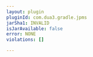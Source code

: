 ```yaml
---
layout: plugin
pluginId: com.dua3.gradle.jpms
jarSha1: INVALID
isJarAvailable: false
error: NONE
violations: []

---
```

